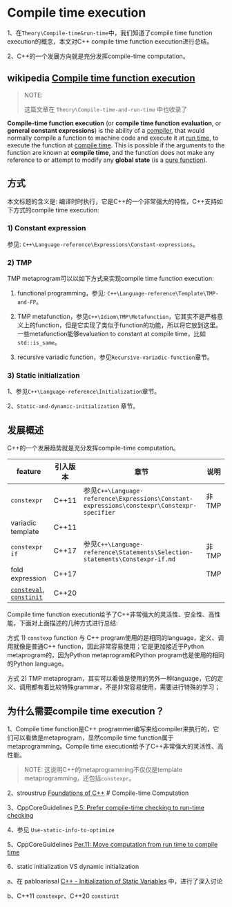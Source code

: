# Compile time execution

1、在`Theory\Compile-time&run-time`中，我们知道了compile time function execution的概念，本文对C++ compile time function execution进行总结。

2、C++的一个发展方向就是充分发挥compile-time computation。

## wikipedia [Compile time function execution](https://en.wikipedia.org/wiki/Compile-time_function_execution)

> NOTE: 
>
> 这篇文章在 `Theory\Compile-time-and-run-time` 中也收录了

**Compile-time function execution** (or **compile time function evaluation**, or **general constant expressions**) is the ability of a [compiler](https://en.wanweibaike.com/wiki-Compiler), that would normally compile a function to machine code and execute it at [run time](https://en.wanweibaike.com/wiki-Run_time_(program_lifecycle_phase)), to execute the function at [compile time](https://en.wanweibaike.com/wiki-Compile_time). This is possible if the arguments to the function are known at **compile time**, and the function does not make any reference to or attempt to modify any **global state** (is a [pure function](https://en.wanweibaike.com/wiki-Pure_function)).

## 方式

本文标题的含义是: 编译时时执行，它是C++的一个非常强大的特性，C++支持如下方式的compile time execution: 

### 1) Constant expression

参见: `C++\Language-reference\Expressions\Constant-expressions`。

### 2) TMP 

TMP metaprogram可以以如下方式来实现compile time function execution:

1) functional programming，参见: `C++\Language-reference\Template\TMP-and-FP`。

2) TMP metafunction，参见`C++\Idiom\TMP\Metafunction`，它其实不是严格意义上的function，但是它实现了类似于function的功能，所以将它放到这里。一些metafunction能够evaluation to constant at compile time，比如`std::is_same`。

3) recursive variadic function，参见`Recursive-variadic-function`章节。

### 3) Static initialization

1、参见`C++\Language-reference\Initialization`章节。

2、`Static-and-dynamic-initialization` 章节。

## 发展概述

C++的一个发展趋势就是充分发挥compile-time computation。

| feature                                                      | 引入版本 | 章节                                                         | 说明  |
| ------------------------------------------------------------ | -------- | ------------------------------------------------------------ | ----- |
| `constexpr`                                                  | C++11    | 参见`C++\Language-reference\Expressions\Constant-expressions\constexpr\Constexpr-specifier` | 非TMP |
| variadic template                                            | C++11    |                                                              |       |
| `constexpr if`                                               | C++17    | 参见`C++\Language-reference\Statements\Selection-statements\Constexpr-if.md` | 非TMP |
| fold expression                                              | C++17    |                                                              | TMP   |
| [`consteval`](https://en.cppreference.com/w/cpp/language/consteval), [`constinit`](https://en.cppreference.com/w/cpp/language/constinit) | C++20    |                                                              |       |

Compile time function execution给予了C++非常强大的灵活性、安全性、高性能，下面对上面描述的几种方式进行总结: 

方式 1) `constexp` function 与 C++ program使用的是相同的language，定义、调用就像是普通C++ function，因此非常容易使用；它是更加接近于Python metaprogram的，因为Python metaprogram和Python program也是使用的相同的Python language。

方式 2) TMP metaprogram，其实可以看做是使用的另外一种language，它的定义、调用都有着比较特殊grammar，不是非常容易使用，需要进行特殊的学习；



## 为什么需要compile time execution？

1、Compile time function是C++ programmer编写来给compiler来执行的，它们可以看做是metaprogram，显然compile time function属于metaprogramming。Compile time execution给予了C++非常强大的灵活性、高性能。

> NOTE: 这说明C++的metaprogramming不仅仅是template metaprogramming，还包括`constexpr`。

2、stroustrup [Foundations of C++](https://www.stroustrup.com/ETAPS-corrected-draft.pdf) # Compile-time Computation

3、CppCoreGuidelines [P.5: Prefer compile-time checking to run-time checking](https://github.com/isocpp/CppCoreGuidelines/blob/master/CppCoreGuidelines.md#p5-prefer-compile-time-checking-to-run-time-checking)

4、参见 `Use-static-info-to-optimize`

5、CppCoreGuidelines [Per.11: Move computation from run time to compile time](https://github.com/isocpp/CppCoreGuidelines/blob/master/CppCoreGuidelines.md#per11-move-computation-from-run-time-to-compile-time)

6、static initialization VS dynamic initialization

a、在 pabloariasal [C++ - Initialization of Static Variables](https://pabloariasal.github.io/2020/01/02/static-variable-initialization/) 中，进行了深入讨论

b、C++11 `constexpr`、C++20 `constinit`

